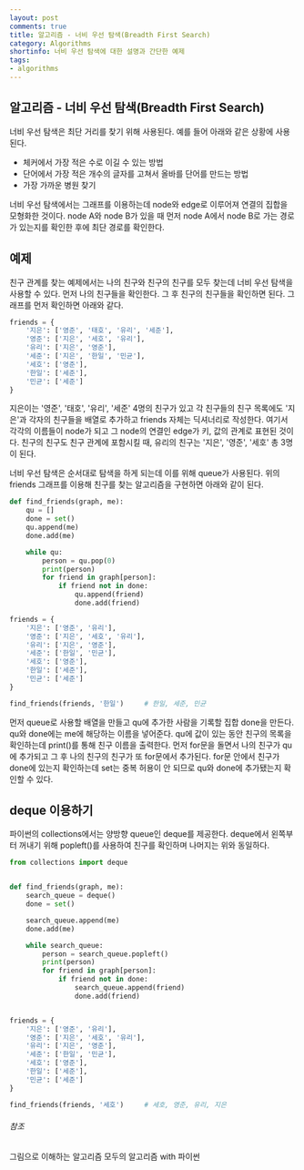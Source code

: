 ```yaml
---
layout: post
comments: true
title: 알고리즘 - 너비 우선 탐색(Breadth First Search)
category: Algorithms
shortinfo: 너비 우선 탐색에 대한 설명과 간단한 예제
tags:
- algorithms
---
```


## 알고리즘 - 너비 우선 탐색(Breadth First Search)

너비 우선 탐색은 최단 거리를 찾기 위해 사용된다. 예를 들어 아래와 같은 상황에 사용된다.

- 체커에서 가장 적은 수로 이길 수 있는 방법
- 단어에서 가장 적은 개수의 글자를 고쳐서 올바를 단어를 만드는 방법
- 가장 가까운 병원 찾기

너비 우선 탐색에서는 그래프를 이용하는데  node와 edge로 이루어져 연결의 집합을 모형화한 것이다. node A와 node B가 있을 때 먼저 node A에서 node B로 가는 경로가 있는지를 확인한 후에 최단 경로를 확인한다.



## 예제

친구 관계를 찾는 예제에서는 나의 친구와 친구의 친구를 모두 찾는데 너비 우선 탐색을 사용할 수 있다. 먼저 나의 친구들을 확인한다. 그 후 친구의 친구들을 확인하면 된다. 그래프를 먼저 확인하면 아래와 같다.

```PYTHON
friends = {
    '지은': ['영준', '태호', '유리', '세준'],
    '영준': ['지은', '세호', '유리'],
    '유리': ['지은', '영준'],
    '세준': ['지은', '한일', '민균'],
    '세호': ['영준'],
    '한일': ['세준'],
    '민균': ['세준']
}
```

지은이는 '영준', '태호', '유리', '세준' 4명의 친구가 있고 각 친구들의 친구 목록에도 '지은'과 각자의 친구들을 배열로 추가하고 friends 자체는 딕셔너리로 작성한다. 여기서  각각의 이름들이 node가 되고 그 node의 연결인 edge가 키, 값의 관계로 표현된 것이다. 친구의 친구도 친구 관계에 포함시킬 때, 유리의 친구는 '지은', '영준', '세호' 총 3명이 된다. 

너비 우선 탐색은 순서대로 탐색을 하게 되는데 이를 위해 queue가 사용된다. 위의 friends 그래프를 이용해 친구를 찾는 알고리즘을 구현하면 아래와 같이 된다.

```python
def find_friends(graph, me):
    qu = []
    done = set()
    qu.append(me)
    done.add(me)

    while qu:
        person = qu.pop(0)
        print(person)
        for friend in graph[person]:
            if friend not in done:
                qu.append(friend)
                done.add(friend)

friends = {
    '지은': ['영준', '유리'],
    '영준': ['지은', '세호', '유리'],
    '유리': ['지은', '영준'],
    '세준': ['한일', '민균'],
    '세호': ['영준'],
    '한일': ['세준'],
    '민균': ['세준']
}

find_friends(friends, '한일')		# 한일, 세준, 민균        
```

먼저 queue로 사용할 배열을 만들고 qu에 추가한 사람을 기록할 집합 done을 만든다. qu와 done에는 me에 해당하는 이름을 넣어준다. qu에 값이 있는 동안 친구의 목록을 확인하는데 print()를 통해 친구 이름을 출력한다. 먼저 for문을 돌면서 나의 친구가 qu에 추가되고 그 후 나의 친구의 친구가 또 for문에서 추가된다. for문 안에서 친구가 done에 있는지 확인하는데 set는 중복 허용이 안 되므로 qu와 done에 추가됐는지 확인할 수 있다. 



## deque 이용하기

파이썬의 collections에서는 양방향 queue인 deque를 제공한다.  deque에서 왼쪽부터 꺼내기 위해 popleft()를 사용하여 친구를 확인하며 나머지는 위와 동일하다.

```python
from collections import deque


def find_friends(graph, me):
    search_queue = deque()
    done = set()

    search_queue.append(me)
    done.add(me)

    while search_queue:
        person = search_queue.popleft()
        print(person)
        for friend in graph[person]:
            if friend not in done:
                search_queue.append(friend)
                done.add(friend)


friends = {
    '지은': ['영준', '유리'],
    '영준': ['지은', '세호', '유리'],
    '유리': ['지은', '영준'],
    '세준': ['한일', '민균'],
    '세호': ['영준'],
    '한일': ['세준'],
    '민균': ['세준']
}

find_friends(friends, '세호')		# 세호, 영준, 유리, 지은

```





###### 참조
그림으로 이해하는 알고리즘
모두의 알고리즘 with 파이썬